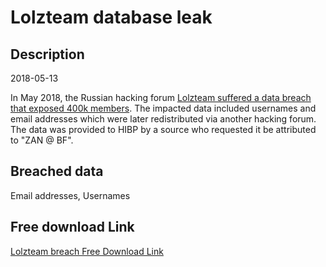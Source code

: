 # Lolzteam database leak

## Description

2018-05-13

In May 2018, the Russian hacking forum <a href="https://medium.com/breach-report/data-hacking-news-over-405-000-hackers-from-lolzteam-net-exposed-3121555080cc" target="_blank" rel="noopener">Lolzteam suffered a data breach that exposed 400k members</a>. The impacted data included usernames and email addresses which were later redistributed via another hacking forum. The data was provided to HIBP by a source who requested it be attributed to &quot;ZAN @ BF&quot;.

## Breached data

Email addresses, Usernames

## Free download Link

[Lolzteam breach Free Download Link](https://tinyurl.com/2b2k277t)